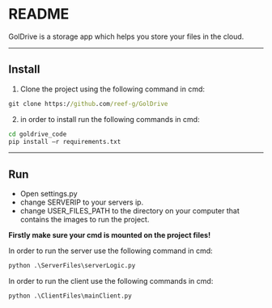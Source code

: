 # README

GolDrive is a storage app which helps you store your files in the cloud.

--------------------------------------------------------
## Install

1. Clone the project using the following command in cmd:
```cmd
git clone https://github.com/reef-g/GolDrive
```
2. in order to install run the following commands in cmd:
```cmd
cd goldrive_code
pip install –r requirements.txt
```

------------------------------------------------------
## Run
- Open settings.py
- change SERVERIP to your servers ip.
- change USER_FILES_PATH to the directory on your computer that contains the images to run the project.

**Firstly make sure your cmd is mounted on the project files!**

In order to run the server use the following command in cmd:
```cmd
python .\ServerFiles\serverLogic.py
```
In order to run the client use the following commands in cmd:
```cmd
python .\ClientFiles\mainClient.py
```
